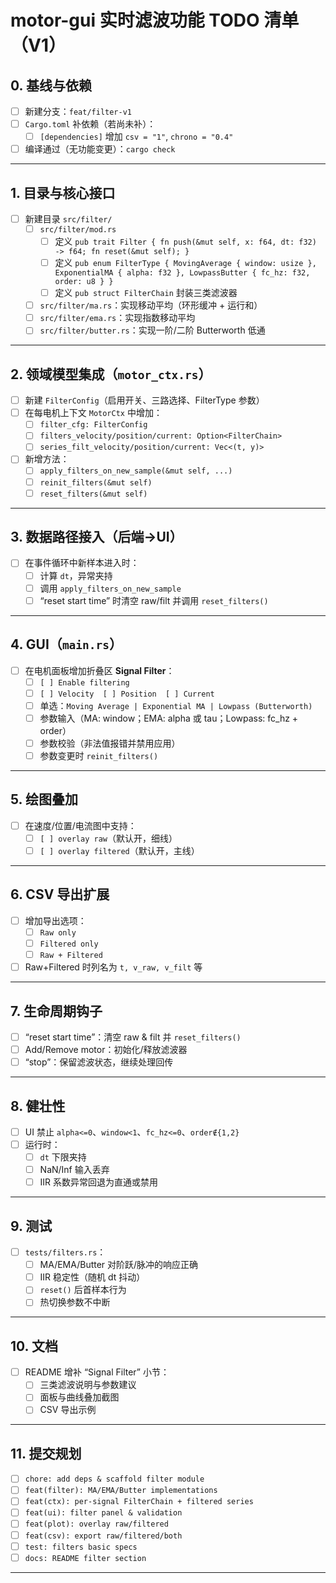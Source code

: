 # motor-gui 实时滤波功能 TODO 清单（V1）

## 0. 基线与依赖
- [ ] 新建分支：`feat/filter-v1`
- [ ] `Cargo.toml` 补依赖（若尚未补）：
  - [ ] `[dependencies]` 增加 `csv = "1"`, `chrono = "0.4"`
- [ ] 编译通过（无功能变更）：`cargo check`

---

## 1. 目录与核心接口
- [ ] 新建目录 `src/filter/`
  - [ ] `src/filter/mod.rs`
    - [ ] 定义 `pub trait Filter { fn push(&mut self, x: f64, dt: f32) -> f64; fn reset(&mut self); }`
    - [ ] 定义 `pub enum FilterType { MovingAverage { window: usize }, ExponentialMA { alpha: f32 }, LowpassButter { fc_hz: f32, order: u8 } }`
    - [ ] 定义 `pub struct FilterChain` 封装三类滤波器
  - [ ] `src/filter/ma.rs`：实现移动平均（环形缓冲 + 运行和）
  - [ ] `src/filter/ema.rs`：实现指数移动平均
  - [ ] `src/filter/butter.rs`：实现一阶/二阶 Butterworth 低通

---

## 2. 领域模型集成（`motor_ctx.rs`）
- [ ] 新建 `FilterConfig`（启用开关、三路选择、FilterType 参数）
- [ ] 在每电机上下文 `MotorCtx` 中增加：
  - [ ] `filter_cfg: FilterConfig`
  - [ ] `filters_velocity/position/current: Option<FilterChain>`
  - [ ] `series_filt_velocity/position/current: Vec<(t, y)>`
- [ ] 新增方法：
  - [ ] `apply_filters_on_new_sample(&mut self, ...)`
  - [ ] `reinit_filters(&mut self)`
  - [ ] `reset_filters(&mut self)`

---

## 3. 数据路径接入（后端→UI）
- [ ] 在事件循环中新样本进入时：
  - [ ] 计算 `dt`，异常夹持
  - [ ] 调用 `apply_filters_on_new_sample`
  - [ ] “reset start time” 时清空 raw/filt 并调用 `reset_filters()`

---

## 4. GUI（`main.rs`）
- [ ] 在电机面板增加折叠区 **Signal Filter**：
  - [ ] `[ ] Enable filtering`
  - [ ] `[ ] Velocity  [ ] Position  [ ] Current`
  - [ ] 单选：`Moving Average | Exponential MA | Lowpass (Butterworth)`
  - [ ] 参数输入（MA: window；EMA: alpha 或 tau；Lowpass: fc_hz + order）
  - [ ] 参数校验（非法值报错并禁用应用）
  - [ ] 参数变更时 `reinit_filters()`

---

## 5. 绘图叠加
- [ ] 在速度/位置/电流图中支持：
  - [ ] `[ ] overlay raw`（默认开，细线）
  - [ ] `[ ] overlay filtered`（默认开，主线）

---

## 6. CSV 导出扩展
- [ ] 增加导出选项：
  - [ ] `Raw only`
  - [ ] `Filtered only`
  - [ ] `Raw + Filtered`
- [ ] Raw+Filtered 时列名为 `t, v_raw, v_filt` 等

---

## 7. 生命周期钩子
- [ ] “reset start time”：清空 raw & filt 并 `reset_filters()`
- [ ] Add/Remove motor：初始化/释放滤波器
- [ ] “stop”：保留滤波状态，继续处理回传

---

## 8. 健壮性
- [ ] UI 禁止 `alpha<=0`、`window<1`、`fc_hz<=0`、`order∉{1,2}`
- [ ] 运行时：
  - [ ] `dt` 下限夹持
  - [ ] NaN/Inf 输入丢弃
  - [ ] IIR 系数异常回退为直通或禁用

---

## 9. 测试
- [ ] `tests/filters.rs`：
  - [ ] MA/EMA/Butter 对阶跃/脉冲的响应正确
  - [ ] IIR 稳定性（随机 dt 抖动）
  - [ ] `reset()` 后首样本行为
  - [ ] 热切换参数不中断

---

## 10. 文档
- [ ] README 增补 “Signal Filter” 小节：
  - [ ] 三类滤波说明与参数建议
  - [ ] 面板与曲线叠加截图
  - [ ] CSV 导出示例

---

## 11. 提交规划
- [ ] `chore: add deps & scaffold filter module`
- [ ] `feat(filter): MA/EMA/Butter implementations`
- [ ] `feat(ctx): per-signal FilterChain + filtered series`
- [ ] `feat(ui): filter panel & validation`
- [ ] `feat(plot): overlay raw/filtered`
- [ ] `feat(csv): export raw/filtered/both`
- [ ] `test: filters basic specs`
- [ ] `docs: README filter section`

---

